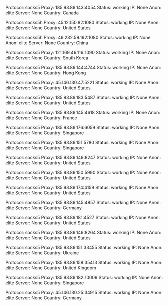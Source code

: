 Protocol: socks5
Proxy: 185.93.89.143:4054
Status: working
IP: None
Anon: elite
Server: None
Country: Canada

Protocol: socks5h
Proxy: 45.12.150.82:1080
Status: working
IP: None
Anon: elite
Server: None
Country: United States

Protocol: socks5h
Proxy: 49.232.59.192:1080
Status: working
IP: None
Anon: elite
Server: None
Country: China

Protocol: socks5
Proxy: 121.169.46.116:1090
Status: working
IP: None
Anon: elite
Server: None
Country: South Korea

Protocol: socks5
Proxy: 185.93.89.144:4744
Status: working
IP: None
Anon: elite
Server: None
Country: Hong Kong

Protocol: socks5
Proxy: 45.146.130.47:5221
Status: working
IP: None
Anon: elite
Server: None
Country: United States

Protocol: socks5
Proxy: 185.93.89.183:5487
Status: working
IP: None
Anon: elite
Server: None
Country: United States

Protocol: socks5
Proxy: 185.93.89.145:4618
Status: working
IP: None
Anon: elite
Server: None
Country: France

Protocol: socks5
Proxy: 185.93.89.176:6059
Status: working
IP: None
Anon: elite
Server: None
Country: Singapore

Protocol: socks5
Proxy: 185.93.89.151:5780
Status: working
IP: None
Anon: elite
Server: None
Country: Singapore

Protocol: socks5
Proxy: 185.93.89.149:8247
Status: working
IP: None
Anon: elite
Server: None
Country: United States

Protocol: socks5
Proxy: 185.93.89.150:5990
Status: working
IP: None
Anon: elite
Server: None
Country: United States

Protocol: socks5
Proxy: 185.93.89.174:4159
Status: working
IP: None
Anon: elite
Server: None
Country: United States

Protocol: socks5
Proxy: 185.93.89.145:4857
Status: working
IP: None
Anon: elite
Server: None
Country: Germany

Protocol: socks5
Proxy: 185.93.89.181:4527
Status: working
IP: None
Anon: elite
Server: None
Country: United States

Protocol: socks5
Proxy: 185.93.89.149:8264
Status: working
IP: None
Anon: elite
Server: None
Country: United States

Protocol: socks5
Proxy: 185.93.89.151:33455
Status: working
IP: None
Anon: elite
Server: None
Country: Ukraine

Protocol: socks5
Proxy: 185.93.89.158:35413
Status: working
IP: None
Anon: elite
Server: None
Country: United Kingdom

Protocol: socks5
Proxy: 185.93.89.182:10009
Status: working
IP: None
Anon: elite
Server: None
Country: Singapore

Protocol: socks5
Proxy: 45.146.130.25:34915
Status: working
IP: None
Anon: elite
Server: None
Country: Germany

